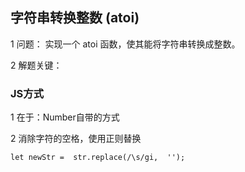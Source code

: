 ## 字符串转换整数 (atoi)

1 问题： 实现一个 atoi 函数，使其能将字符串转换成整数。


2 解题关键：

### JS方式

1 在于：Number自带的方式

2 消除字符的空格，使用正则替换

```
let newStr =  str.replace(/\s/gi,  '');
```
